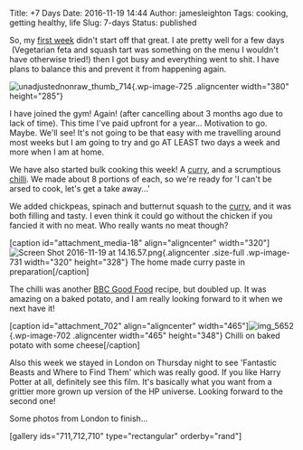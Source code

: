 Title: +7 Days
Date: 2016-11-19 14:44
Author: jamesleighton
Tags: cooking, getting healthy, life
Slug: 7-days
Status: published

So, my [first week](http://jamesleighton.com/2016/11/13/90-days/) didn't start off that great. I ate pretty well for a few days  (Vegetarian feta and squash tart was something on the menu I wouldn't have otherwise tried!) then I got busy and everything went to shit. I have plans to balance this and prevent it from happening again.

![unadjustednonraw\_thumb\_714](https://jamesleighton.files.wordpress.com/2016/11/unadjustednonraw_thumb_714.png){.wp-image-725 .aligncenter width="380" height="285"}

I have joined the gym! Again! (after cancelling about 3 months ago due to lack of time). This time I've paid upfront for a year... Motivation to go. Maybe. We'll see! It's not going to be that easy with me travelling around most weeks but I am going to try and go AT LEAST two days a week and more when I am at home.

<!--more-->

We have also started bulk cooking this week! A [curry](http://www.bbcgoodfood.com/recipes/12798/chicken-tikka-masala), and a scrumptious [chilli](http://www.bbcgoodfood.com/recipes/3228/chilli-con-carne). We made about 8 portions of each, so we're ready for 'I can't be arsed to cook, let's get a take away...'

We added chickpeas, spinach and butternut squash to the [curry](http://www.bbcgoodfood.com/recipes/12798/chicken-tikka-masala), and it was both filling and tasty. I even think it could go without the chicken if you fancied it with no meat. Who really wants no meat though?

\[caption id="attachment\_media-18" align="aligncenter" width="320"\]![Screen Shot 2016-11-19 at 14.16.57.png](https://jamesleighton.files.wordpress.com/2016/11/screen-shot-2016-11-19-at-14-16-57.png?w=640){.aligncenter .size-full .wp-image-731 width="320" height="328"} The home made curry paste in preparation\[/caption\]

The chilli was another [BBC Good Food](http://www.bbcgoodfood.com/recipes/3228/chilli-con-carne) recipe, but doubled up. It was amazing on a baked potato, and I am really looking forward to it when we next have it!

\[caption id="attachment\_702" align="aligncenter" width="465"\]![img\_5652](https://jamesleighton.files.wordpress.com/2016/11/img_5652.jpg){.wp-image-702 .aligncenter width="465" height="348"} Chilli on baked potato with some cheese\[/caption\]

Also this week we stayed in London on Thursday night to see 'Fantastic Beasts and Where to Find Them' which was really good. If you like Harry Potter at all, definitely see this film. It's basically what you want from a grittier more grown up version of the HP universe. Looking forward to the second one!

Some photos from London to finish...

\[gallery ids="711,712,710" type="rectangular" orderby="rand"\]
